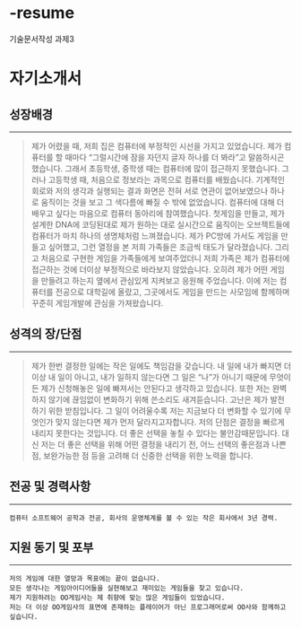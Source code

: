 # -resume
기술문서작성 과제3
# 자기소개서
## 성장배경
---
> 제가 어렸을 때, 저희 집은 컴퓨터에 부정적인 시선을 가지고 있었습니다. 제가 컴퓨터를 할 때마다 “그럴시간에 잠을 자던지 글자 하나를 더 봐라”고 말씀하시곤 했습니다. 그래서 초등학생, 중학생 때는 컴퓨터에 많이 접근하지 못했습니다. 그러나 고등학생 때, 처음으로 정보라는 과목으로 컴퓨터를 배웠습니다. 기계적인 회로와 저의 생각과 실행되는 결과 화면은 전혀 서로 연관이 없어보였으나 하나로 움직이는 것을 보고 그 색다름에 빠질 수 밖에 없었습니다. 컴퓨터에 대해 더 배우고 싶다는 마음으로 컴퓨터 동아리에 참여했습니다. 첫게임을 만들고, 제가 설계한 DNA에 코딩된대로 제가 원하는 대로 실시간으로 움직이는 오브젝트들에 컴퓨터가 마치 하나의 생명체처럼 느껴졌습니다. 제가 PC방에 가서도 게임을 만들고 싶어했고, 그런 열정을 본 저희 가족들은 조금씩 태도가 달라졌습니다. 그리고 처음으로 구현한 게임을 가족들에게 보여주었더니 저희 가족은 제가 컴퓨터에 접근하는 것에 더이상 부정적으로 바라보지 않았습니다. 오히려 제가 어떤 게임을 만들려고 하는지 옆에서 관심있게 지켜보고 응원해 주었습니다. 이에 저는 컴퓨터를 전공으로 대학길에 올랐고, 그곳에서도 게임을 만드는 사모임에 함께하며 꾸준히 게임개발에 관심을 가져왔습니다.

## 성격의 장/단점
---

> 제가 한번 결정한 일에는 작은 일에도 책임감을 갖습니다. 내 일에 내가 빠지면 더 이상 내 일이 아니고, 내가 일하지 않는다면 그 일은 “나”가 아니기 때문에 무엇이든 제가 신청해놓은 일에 빠져서는 안된다고 생각하고 있습니다. 또한 저는 완벽하지 않기에 끊임없이 변화하기 위해 쓴소리도 새겨듣습니다. 고난은 제가 발전하기 위한 받침입니다. 그 일이 어려울수록 저는 지금보다 더 변화할 수 있기에 무엇인가 맞지 않는다면 제가 먼저 달라지고자합니다. 저의 단점은 결정을 빠르게 내리지 못한다는 것입니다. 더 좋은 선택을 놓칠 수 있다는 불안감때문입니다. 대신 저는 더 좋은 선택을 위해 어떤 결정을 내리기 전, 어느 선택의 좋은점과 나쁜점, 보완가능한 점 등을 고려해 더 신중한 선택을 위한 노력을 합니다.
## 전공 및 경력사항
---
````
컴퓨터 소프트웨어 공학과 전공, 회사의 운영체계를 볼 수 있는 작은 회사에서 3년 경력.
````
## 지원 동기 및 포부
---
````
저의 게임에 대한 열망과 목표에는 끝이 없습니다. 
모든 생각나는 게임아이디어들을 실현해보고 재미있는 게임들을 찾고 있습니다. 
제가 지원하려는 OO게임사는 제 취향에 맞는 많은 게임들이 있었습니다.
저는 더 이상 OO게임사의 표면에 존재하는 플레이어가 아닌 프로그래머로써 OO사와 함께하고 싶습니다.
````
